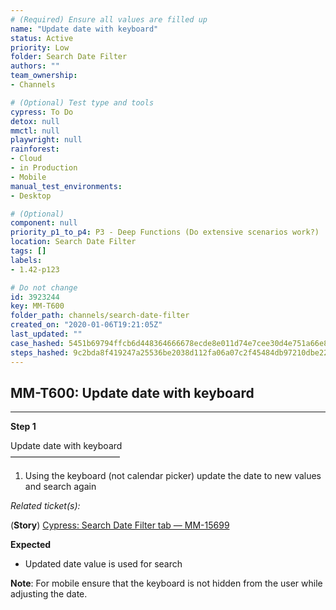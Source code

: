 ```yaml
---
# (Required) Ensure all values are filled up
name: "Update date with keyboard"
status: Active
priority: Low
folder: Search Date Filter
authors: ""
team_ownership: 
- Channels

# (Optional) Test type and tools
cypress: To Do
detox: null
mmctl: null
playwright: null
rainforest: 
- Cloud
- in Production
- Mobile
manual_test_environments: 
- Desktop

# (Optional)
component: null
priority_p1_to_p4: P3 - Deep Functions (Do extensive scenarios work?)
location: Search Date Filter
tags: []
labels: 
- 1.42-p123

# Do not change
id: 3923244
key: MM-T600
folder_path: channels/search-date-filter
created_on: "2020-01-06T19:21:05Z"
last_updated: ""
case_hashed: 5451b69794ffcb6d448364666678ecde8e011d74e7cee30d4e751a66e83359fa79d1bd6115a72507385112e93aa92373
steps_hashed: 9c2bda8f419247a25536be2038d112fa06a07c2f45484db97210dbe22ceff5b5cef76bf6c212a543d5bf4507b64ca72f
---
```


## MM-T600: Update date with keyboard

---

**Step 1**

Update date with keyboard\
–––––––––––––––––––––––––

1. Using the keyboard (not calendar picker) update the date to new values and search again

_Related ticket(s):_

(**Story**) [Cypress: Search Date Filter tab — MM-15699](https://mattermost.atlassian.net/browse/MM-15699)

**Expected**

- Updated date value is used for search

**Note**: For mobile ensure that the keyboard is not hidden from the user while adjusting the date.
